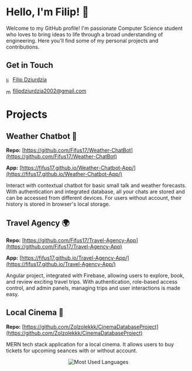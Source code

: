 # Hello, I'm Filip! 👋

Welcome to my GitHub profile! I'm passionate Computer Science student who loves to bring ideas to life through a broad understanding of engineering. Here you'll find some of my personal projects and contributions.

## Get in Touch

<img align="center" src="https://cdn-icons-png.flaticon.com/512/174/174857.png" alt="linkedin-icon" width=14 height=14> [Filip Dziurdzia](https://www.linkedin.com/in/filip-dziurdzia-3b97031bb/)

<img align="center" src="https://cdn-icons-png.flaticon.com/512/281/281769.png" alt="mail=icon" width=14 height=14> filipdziurdzia2002@gmail.com

# Projects

## Weather Chatbot 🤖
**Repo:** [https://github.com/Fifus17/Weather-ChatBot](https://github.com/Fifus17/Weather-ChatBot)

**App:** [https://fifus17.github.io/Weather-Chatbot-App/](https://fifus17.github.io/Weather-Chatbot-App/)

Interact with contextual chatbot for basic small talk and weather forecasts. With authentication and integrated database, all your chats are stored and can be accessed from different devices. For users without account, their history is stored in browser's local storage.

## Travel Agency 🌍
**Repo:** [https://github.com/Fifus17/Travel-Agency-App](https://github.com/Fifus17/Travel-Agency-App)

**App:** [https://fifus17.github.io/Travel-Agency-App/](https://fifus17.github.io/Travel-Agency-App/)

Angular project, integrated with Firebase, allowing users to explore, book, and review exciting travel trips. With authentication, role-based access control, and admin panels, managing trips and user interactions is made easy.

## Local Cinema 🎥
**Repo:** [https://github.com/Zolzolekkk/CinemaDatabaseProject](https://github.com/Zolzolekkk/CinemaDatabaseProject)

MERN tech stack application for a local cinema. It allows users to buy tickets for upcoming seances with or without account. 

<!---
# Languages and Tools

**Languages and Technologies I feel very comfortable with:**

- <img align="center" src="https://upload.wikimedia.org/wikipedia/commons/thumb/a/a7/React-icon.svg/2300px-React-icon.svg.png" alt="linkedin-icon" width=16 height=14> React
- <img align="center" src="https://upload.wikimedia.org/wikipedia/commons/thumb/c/cf/Angular_full_color_logo.svg/2048px-Angular_full_color_logo.svg.png" alt="linkedin-icon" width=18 height=18> Angular
- <img align="center" src="https://cdn-icons-png.flaticon.com/512/5968/5968381.png" alt="linkedin-icon" width=14 height=14> Typescript
- <img align="center" src="https://cdn-icons-png.flaticon.com/512/5968/5968282.png" alt="linkedin-icon" width=14 height=14> Java
- <img align="center" src="https://upload.wikimedia.org/wikipedia/commons/thumb/c/c3/Python-logo-notext.svg/1869px-Python-logo-notext.svg.png" alt="linkedin-icon" width=14 height=14> Python
- <img align="center" src="https://cdn.icon-icons.com/icons2/2415/PNG/512/c_original_logo_icon_146611.png" alt="linkedin-icon" width=14 height=14> C
- <img align="center" src="https://user-images.githubusercontent.com/30186107/29488525-f55a69d0-84da-11e7-8a39-5476f663b5eb.png" alt="linkedin-icon" width=30 height=18> HTML, CSS, JavaScript
- <img align="center" src="https://www.freeiconspng.com/thumbs/sql-server-icon-png/sql-server-icon-png-1.png" alt="linkedin-icon" width=14 height=14> T-SQL
- <img align="center" src="https://cdn4.iconfinder.com/data/icons/google-i-o-2016/512/google_firebase-2-512.png" alt="linkedin-icon" width=18 height=18> Firebase
- <img align="center" src="https://upload.wikimedia.org/wikipedia/commons/thumb/3/35/Tux.svg/1200px-Tux.svg.png" alt="linkedin-icon" width=14 height=14> UNIX
- <img align="center" src="https://upload.wikimedia.org/wikipedia/commons/thumb/9/92/LaTeX_logo.svg/2560px-LaTeX_logo.svg.png" alt="linkedin-icon" width=32 height=14> LaTeX
- <img align="center" src="https://www.sparks-formation.com/wp-content/uploads/2020/06/logo-analyse-conception-uml-2.png" alt="linkedin-icon" width=14 height=14> UML

**Languages and Technologies I am currently getting comfortable with:**

- <img align="center" src="https://www.solidjs.com/img/logo/without-wordmark/logo.png" alt="linkedin-icon" width=14 height=14> SolidJS
- <img align="center" src="https://uxwing.com/wp-content/themes/uxwing/download/brands-and-social-media/tailwind-css-icon.png" alt="linkedin-icon" width=18 height=12> Tailwind
- <img align="center" src="https://static-00.iconduck.com/assets.00/node-js-icon-454x512-nztofx17.png" alt="linkedin-icon" width=14 height=14> NodeJS
- <img align="center" src="https://cdn-icons-png.flaticon.com/512/6132/6132220.png" alt="linkedin-icon" width=14 height=14> Scala
- <img align="center" src="https://miro.medium.com/v2/resize:fit:700/1*-uckV8DOh3l0bCvqZ73zYg.png" alt="linkedin-icon" width=28 height=14> Spring Boot
- <img align="center" src="https://www.svgrepo.com/show/353657/django-icon.svg" alt="linkedin-icon" width=14 height=14> Django
- <img align="center" src="https://cdn.icon-icons.com/icons2/3053/PNG/512/graphql_playground_macos_bigsur_icon_190105.png" alt="linkedin-icon" width=14 height=14> GraphQL
- <img align="center" src="https://prismatic.io/docs/img/components/icons/mongo.png" alt="linkedin-icon" width=14 height=14> MongoDB
- <img align="center" src="https://cdn.iconscout.com/icon/free/png-256/free-aws-1869025-1583149.png" alt="linkedin-icon" width=14 height=14> AWS

**Languages and technologies I have some experience with:**

- <img align="center" src="https://www.svgrepo.com/download/331370/docker.svg" alt="linkedin-icon" width=14 height=14> Docker
- <img align="center" src="https://i0.wp.com/kosiorowski.net/wp-content/uploads/2013/11/hibernate.png?ssl=1" alt="linkedin-icon" width=14 height=14> JPA Hibernate
- <img align="center" src="https://cdn-icons-png.flaticon.com/512/5968/5968259.png" alt="linkedin-icon" width=14 height=14> Haskell
- <img align="center" src="https://upload.wikimedia.org/wikipedia/commons/thumb/1/1b/R_logo.svg/724px-R_logo.svg.png" alt="linkedin-icon" width=14 height=14> R
- <img align="center" src="https://cdn.cdnlogo.com/logos/c/27/c.svg" alt="linkedin-icon" width=14 height=14> C#
- <img align="center" src="https://upload.wikimedia.org/wikipedia/commons/thumb/3/37/Kotlin_Icon_2021.svg/2048px-Kotlin_Icon_2021.svg.png" alt="linkedin-icon" width=12 height=12> Kotlin
- <img align="center" src="https://cdn.worldvectorlogo.com/logos/julia-1.svg" alt="linkedin-icon" width=14 height=14> Julia
--->


<div align="center">
  <img src="https://github-readme-stats.vercel.app/api/top-langs/?username=Fifus17&langs_count=8&theme=default&hide_border=false&include_all_commits=false&count_private=true" alt="Most Used Languages">
</div>

